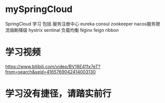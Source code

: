 # mySpringCloud
SpringCloud 学习 包括  服务注册中心 eureka consul zookeeper nacos服务限流熔断降级  hystrix sentinal  负载均衡 Nginx feign ribbon

# 学习视频
https://www.bilibili.com/video/BV18E411x7eT?from=search&seid=4165769042414003130

# 学习没有捷径，请踏实前行
